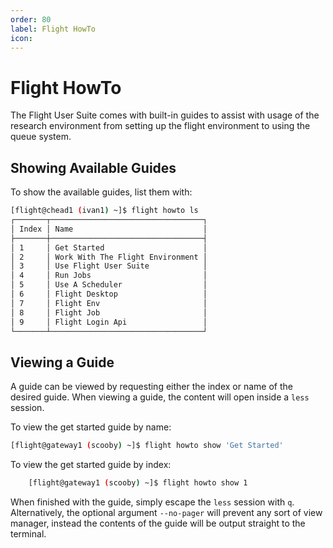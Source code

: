 ```yaml
---
order: 80
label: Flight HowTo
icon: 
---
```


# Flight HowTo

The Flight User Suite comes with built-in guides to assist with usage of the research environment from setting up the flight environment to using the queue system.

## Showing Available Guides

To show the available guides, list them with:
```bash 
[flight@chead1 (ivan1) ~]$ flight howto ls
┌───────┬──────────────────────────────────┐
│ Index │ Name                             │
├───────┼──────────────────────────────────┤
│ 1     │ Get Started                      │
│ 2     │ Work With The Flight Environment │
│ 3     │ Use Flight User Suite            │
│ 4     │ Run Jobs                         │
│ 5     │ Use A Scheduler                  │
│ 6     │ Flight Desktop                   │
│ 7     │ Flight Env                       │
│ 8     │ Flight Job                       │
│ 9     │ Flight Login Api                 │
└───────┴──────────────────────────────────┘
```

## Viewing a Guide

A guide can be viewed by requesting either the index or name of the desired guide. When viewing a guide, the content will open inside a ``less`` session. 

To view the get started guide by name:

```bash
[flight@gateway1 (scooby) ~]$ flight howto show 'Get Started'
```

To view the get started guide by index:

```bash
    [flight@gateway1 (scooby) ~]$ flight howto show 1
```

When finished with the guide, simply escape the `less` session with `q`. Alternatively, the optional argument `--no-pager` will prevent any sort of view manager, instead the contents of the guide will be output straight to the terminal.

